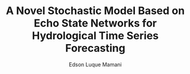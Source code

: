 ---
paperId: 7
author: Edson Luque Mamani
publicationauthor: Luque Mamani, E.
title: A Novel Stochastic Model Based on Echo State Networks for Hydrological Time Series Forecasting
pdf: --
poster: --
alt: --
type: Poster
topic: Estochastic
link: --
conference: neurips
year: 2021
tags: neurips-2021
location: Virtual
---